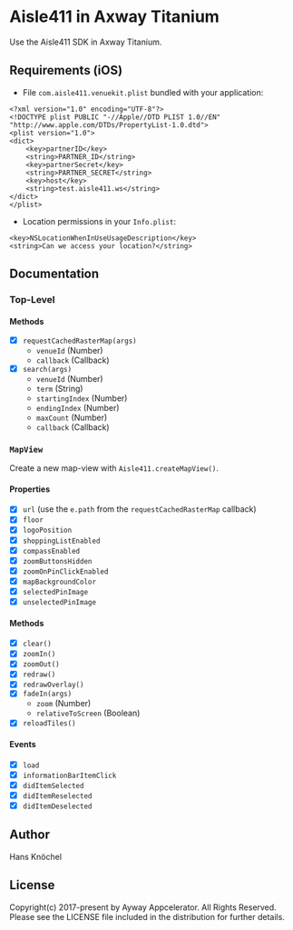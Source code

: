 # Aisle411 in Axway Titanium

Use the Aisle411 SDK in Axway Titanium.

## Requirements (iOS)
- File `com.aisle411.venuekit.plist` bundled with your application:
```plist
<?xml version="1.0" encoding="UTF-8"?>
<!DOCTYPE plist PUBLIC "-//Apple//DTD PLIST 1.0//EN" "http://www.apple.com/DTDs/PropertyList-1.0.dtd">
<plist version="1.0">
<dict>
	<key>partnerID</key>
	<string>PARTNER_ID</string>
	<key>partnerSecret</key>
	<string>PARTNER_SECRET</string>
	<key>host</key>
	<string>test.aisle411.ws</string>
</dict>
</plist>
```
- Location permissions in your `Info.plist`:
```plist
<key>NSLocationWhenInUseUsageDescription</key>
<string>Can we access your location?</string>
```

## Documentation

### Top-Level

#### Methods

- [x] `requestCachedRasterMap(args)`
  - `venueId` (Number)
  - `callback` (Callback)
- [x] `search(args)`
  - `venueId` (Number)
  - `term` (String)
  - `startingIndex` (Number)
  - `endingIndex` (Number)
  - `maxCount` (Number)
  - `callback` (Callback)

### `MapView`
Create a new map-view with `Aisle411.createMapView()`.

#### Properties

- [x] `url` (use the `e.path` from the `requestCachedRasterMap` callback)
- [x] `floor`
- [x] `logoPosition`
- [x] `shoppingListEnabled`
- [x] `compassEnabled`
- [x] `zoomButtonsHidden`
- [x] `zoomOnPinClickEnabled`
- [x] `mapBackgroundColor`
- [x] `selectedPinImage`
- [x] `unselectedPinImage`

#### Methods

- [x] `clear()`
- [x] `zoomIn()`
- [x] `zoomOut()`
- [x] `redraw()`
- [x] `redrawOverlay()`
- [x] `fadeIn(args)`
  - `zoom` (Number)
  - `relativeToScreen` (Boolean)
- [x] `reloadTiles()`

#### Events
- [x] `load`
- [x] `informationBarItemClick`
- [x] `didItemSelected`
- [x] `didItemReselected`
- [x] `didItemDeselected`

## Author
Hans Knöchel

## License
Copyright(c) 2017-present by Ayway Appcelerator. All Rights Reserved. 
Please see the LICENSE file included in the distribution for further details.
